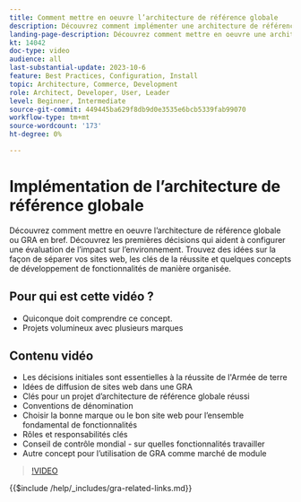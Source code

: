 ```yaml
---
title: Comment mettre en oeuvre l’architecture de référence globale
description: Découvrez comment implémenter une architecture de référence globale. Découvrez des idées pour distribuer vos sites web, les clés de succès et les rôles nécessaires pour garantir que votre projet d’architecture de référence globale démarre sur la bonne voie.
landing-page-description: Découvrez comment mettre en oeuvre une architecture de référence globale avec Adobe Commerce
kt: 14042
doc-type: video
audience: all
last-substantial-update: 2023-10-6
feature: Best Practices, Configuration, Install
topic: Architecture, Commerce, Development
role: Architect, Developer, User, Leader
level: Beginner, Intermediate
source-git-commit: 449445ba629f8db9d0e3535e6bcb5339fab99070
workflow-type: tm+mt
source-wordcount: '173'
ht-degree: 0%

---
```


# Implémentation de l’architecture de référence globale

Découvrez comment mettre en oeuvre l’architecture de référence globale ou GRA en bref. Découvrez les premières décisions qui aident à configurer une évaluation de l’impact sur l’environnement. Trouvez des idées sur la façon de séparer vos sites web, les clés de la réussite et quelques concepts de développement de fonctionnalités de manière organisée.

## Pour qui est cette vidéo ?

* Quiconque doit comprendre ce concept.
* Projets volumineux avec plusieurs marques

## Contenu vidéo

* Les décisions initiales sont essentielles à la réussite de l&#39;Armée de terre
* Idées de diffusion de sites web dans une GRA
* Clés pour un projet d’architecture de référence globale réussi
* Conventions de dénomination
* Choisir la bonne marque ou le bon site web pour l’ensemble fondamental de fonctionnalités
* Rôles et responsabilités clés
* Conseil de contrôle mondial - sur quelles fonctionnalités travailler
* Autre concept pour l’utilisation de GRA comme marché de module

>[!VIDEO](https://video.tv.adobe.com/v/3424702?learn=on)

{{$include /help/_includes/gra-related-links.md}}
